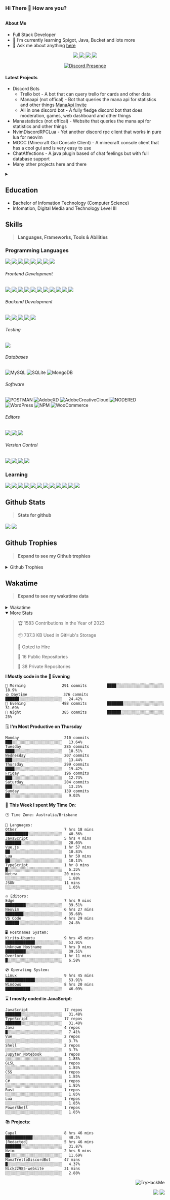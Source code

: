 ### Hi There 👋 How are you?

## <h4>About Me</h4>

- Full Stack Developer
- 🌱 I’m currently learning Spigot, Java, Bucket and lots more
- 💬 Ask me about anything [here](https://github.com/nick22985/nick22985/issues)

<p align="center">
	<a href="https://discordapp.com/users/221602145462386688">
		<img src="https://img.shields.io/badge/Discord-5865F2.svg?&style=for-the-badge&logo=Discord&logoColor=white"/>
	</a>
	<a href="https://www.youtube.com/channel/UChZvyaTJSq0PweGmTpjPjRw">
		<img src="https://img.shields.io/badge/YouTube-FF0000.svg?&style=for-the-badge&logo=YouTube&logoColor=white"/>
	</a>
	<a href="https://twitter.com/nick22985">
		<img src="https://img.shields.io/badge/Twitter-1DA1F2.svg?&style=for-the-badge&logo=Twitter&logoColor=white"/>
	</a>
	<a href="https://www.npmjs.com/~nick22985">
		<img src="https://img.shields.io/badge/npm-CB3837.svg?&style=for-the-badge&logo=NPM&logoColor=white"/>
	</a>
</p>

<p align="center">
	<a href="https://discord.com/users/221602145462386688" target="_blank" rel="nofollow">
		<img src="https://lanyard-profile-readme.vercel.app/api/221602145462386688?hideStatus=true&animated=true&hideDiscrim=true" alt="Discord Presence" align="center">
	</a>
</p>

#### Latest Projects

- Discord Bots
	- Trello bot - A bot that can query trello for cards and other data
	- Manaapi (not offical) - Bot that queries the mana api for statistics and other things [ManaApi Invite](https://discord.com/api/oauth2/authorize?client_id=701852927035310171&permissions=0&scope=bot%20applications.commands)
	- All in one discord bot - A fully fledge discord bot that does moderation, games, web dashboard and other things 
- Manastatistics (not offical) - Website that queries the mana api for statistics and other things
- NvimDiscordRPCLua - Yet another discord rpc client that works in pure lua for neovim 
- MGCC (Minecraft Gui Console Client) - A minecraft console client that has a cool gui and is very easy to use
- ChatAffections - A java plugin based of chat feelings but with full database support
- Many other projects here and there

<details>
	<summary></summary>
<p>Yes the names suck I have yet to come up with some cool names</p>
</details>


<h2>Education</h2>

> #### 
- Bachelor of Infomation Technology (Computer Science)
- Infomation, Digital Media and Technology Level III




<h2>Skills</h2>

> #### Languages, Frameworks, Tools & Abilities

<h3>Programming Languages</h3>
<a href="">
	<img src="https://img.shields.io/badge/JavaScript-323330.svg?&style=flat-square&logo=javascript&logoColor=%23F7DF1E"/>
</a>
<a href="">
	<img src="https://img.shields.io/badge/TYPESCRIPT-%23007ACC.svg?&style=flat-square&logo=typescript&logoColor=white"/>
</a>
<a href="">
	<img src="https://img.shields.io/badge/PYTHON-3776AB.svg?&style=flat-square&logo=python&logoColor=white"/>
</a>
<a href="">
	<img src="https://img.shields.io/badge/C-3776AB.svg?&style=flat-square&logo=C&logoColor=white"/>
</a>
<a href="">
	<img src="https://img.shields.io/badge/C%23-239120.svg?&style=flat-square&logo=C-Sharp&logoColor=white"/>
</a>
<a href="">
	<img src="https://img.shields.io/badge/.Net-512BD4.svg?&style=flat-square&logo=.NET&logoColor=white"/>
</a>
<a href="">
	<img src="https://img.shields.io/badge/JQUERY-0769AD.svg?&style=flat-square&logo=jquery&logoColor=white"/>
</a>	
<a href="">
	<img src="https://img.shields.io/badge/OpenJDK-5585A3?style=flat-square&logo=OpenJDK&logoColor=white"/>
</a>

<h6> Frontend Development </h6>
<a href="">
	<img src="https://img.shields.io/badge/React-61DAFB?style=flat-square&logo=react&logoColor=white"/>
</a>
<a href="">
	<img src="https://img.shields.io/badge/CSS3-%231572B6.svg?&style=flat-square&logo=css3&logoColor=white"/>
</a>
<a href="">
	<img src="https://img.shields.io/badge/HTML5-E34F26.svg?&style=flat-square&logo=html5&logoColor=white"/>
</a>
<a href="">
	<img src="https://img.shields.io/badge/Blazor-512BD4.svg?&style=flat-square&logo=Blazor&logoColor=white"/>
</a>
<a href="">
	<img src="https://img.shields.io/badge/Tailwind-06B6D4.svg?&style=flat-square&logo=tailwindcss&logoColor=white"/>
</a>
<a href="">
	<img src="https://img.shields.io/badge/Vue.js-4FC08D?style=flat-square&logo=Vue.js&logoColor=white"/>
</a>
<a href="">
	<img src="https://img.shields.io/badge/Vuetify-1867C0?style=flat-square&logo=vuetify"/>
</a>
<a href="">
	<img src="https://img.shields.io/badge/Bootstrap-7952B3?style=flat-square&logo=bootstrap&logoColor=white"/>
</a>
<a href="">
	<img src="https://img.shields.io/badge/Nextjs-000000?style=flat-square&logo=next.js&logoColor=white"/>
</a>
<a href="">
	<img src="https://img.shields.io/badge/Electron-47848F?style=flat-square&logo=electron&logoColor=white"/>
</a>
<a href="">
	<img src="https://img.shields.io/badge/Headless UI-47848F?style=flat-square&logo=headlessui&logoColor=white"/>
</a>

<h6> Backend Development </h6>
<a href="">
	<img src="https://img.shields.io/badge/NODEJS-339933.svg?&style=flat-square&logo=node.js&logoColor=white"/>
</a>
<a href="">
	<img src="https://img.shields.io/badge/NGINX-269539.svg?&style=flat-square&logo=nginx&logoColor=white"/>
</a>
<a href="">
	<img src="https://img.shields.io/badge/GRAPHQL-E10098.svg?&style=flat-square&logo=graphql&logoColor=white"/>
</a>
<a href="">
	<img src="https://img.shields.io/badge/express-000000?style=flat-square&logo=express&logoColor=white"/>
</a>
<a href="">
	<img src="https://img.shields.io/badge/NestJs-E0234E?style=flat-square&logo=nestjs&logoColor=white"/>
</a>

<h6>Testing</h6>
<a href="">
	<img src="https://img.shields.io/badge/cypress-17202C?style=flat-square&logo=cypress&logoColor=white"/>
</a>

<h6> Databases </h6>

![MySQL](https://img.shields.io/badge/MySQL-4479A1.svg?&style=flat-square&logo=mysql&logoColor=white)
![SQLite](https://img.shields.io/badge/SQLite-003B57.svg?&style=flat-square&logo=sqlite&logoColor=white)
![MongoDB](https://img.shields.io/badge/MONGODB-47A248.svg?&style=flat-square&logo=mongodb&logoColor=white)

<h6>Software</h6>

![POSTMAN](https://img.shields.io/badge/Postman-FF6C37.svg?&style=flat-square&logo=postman&logoColor=white)
![AdobeXD](https://img.shields.io/badge/Adobe%20XD-FF61F6.svg?&style=flat-square&logo=Adobe-XD&logoColor=black)
![AdobeCreativeCloud](https://img.shields.io/badge/Adobe%20Creative%20Cloud-DA1F26.svg?&style=flat-square&logo=Adobe-Creative-Cloud&logoColor=white)
![NODERED](https://img.shields.io/badge/node%20red-8F0000.svg?&style=flat-square&logo=node-red&logoColor=white)
![WordPress](https://img.shields.io/badge/Wordpress-21759B.svg?&style=flat-square&logo=wordpress&logoColor=white)
![NPM](https://img.shields.io/badge/npm-CB3837.svg?&style=flat-square&logo=npm&logoColor=white)
![WooCommerce](https://img.shields.io/badge/WooCommerce-96588A.svg?&style=flat-square&logo=WooCommerce&logoColor=white)

<h6> Editors </h6>
<a href="">
	<img src="https://img.shields.io/badge/VSCODE-007ACC.svg?&style=flat-square&logo=visual-studio-code"/>
</a>
<a href="">
	<img src="https://img.shields.io/badge/Visual%20Studio-5C2D91.svg?&style=flat-square&logo=visual-studio"/>
</a>
<a href="">
	<img src="https://img.shields.io/badge/INTELLIJ-000000.svg?&style=flat-square&logo=intellij-idea"/>
</a>

<h6>Version Control</h6>
<a href="">
	<img src="https://img.shields.io/badge/GITHUB-%23121011.svg?&style=flat-square&logo=github&logoColor=white"/>
</a>
<a href="">
	<img src="https://img.shields.io/badge/GITLAB-%23181717.svg?&style=flat-square&logo=gitlab&logoColor=white"/>
</a>
<a href="">
	<img src="https://img.shields.io/badge/GIT-%23F05033.svg?&style=flat-square&logo=git&logoColor=white"/>
</a>
<a href="">
	<img src="https://img.shields.io/badge/-BitBucket-darkblue?style=flat-square&logo=bitbucket"/>
</a>

<!-- <br><br><br><br>

![MicrosoftAzure](https://img.shields.io/badge/Microsoft%20Azure-232F7E?style=flat-square&logo=microsoft-azure)
![GoogleCloud](https://img.shields.io/badge/Google%20Cloud-black?style=flat-square&logo=google-cloud)
![DigitalOcean](https://img.shields.io/badge/-Digital%20Ocean-darkblue?style=flat-square&logo=digitalocean)
![Heroku](https://img.shields.io/badge/-Heroku-430098?style=flat-square&logo=heroku)
![RaspberryPi](https://img.shields.io/badge/-Raspberry%20Pi-C51A4A?style=flat-square&logo=Raspberry-Pi)
![LINUX](https://img.shields.io/badge/LINUX-FCC624?style=flat-square-square&logo=linux&logoColor=black) -->


<h3>Learning</h3>
<a href="">
	<img src="https://img.shields.io/badge/GITHUB%20ACTIONS-2088FF.svg?&style=flat-square&logo=github-actions&logoColor=white"/>
</a>	

<a href="">
	<img src="https://img.shields.io/badge/PHP-777BB4.svg?&style=flat-square&logo=php&logoColor=white"/>
</a>		
<a href="">
	<img src="https://img.shields.io/badge/DOCKER-2496ED.svg?&style=flat-square&logo=docker&logoColor=white"/>
</a>		
<a href="">
	<img src="https://img.shields.io/badge/webpack-8DD6F9?style=flat-square&logo=webpack&logoColor=white"/>
</a>
<a href="">
	<img src="https://img.shields.io/badge/redis-DC382D?style=flat-square&logo=redis&logoColor=white"/>
</a>
<a href="">
	<img src="https://img.shields.io/badge/neovim-57A143?style=flat-square&logo=neovim&logoColor=white"/>
</a>
<a href="">
	<img src="https://img.shields.io/badge/Angular-DD0031?style=flat-square&logo=angular&logoColor=white"/>
</a>
<a href="">
	<img src="https://img.shields.io/badge/NGINX-009639?style=flat-square&logo=nginx&logoColor=white"/>
</a>
<a href="">
	<img src="https://img.shields.io/badge/PlanetScale-000000?style=flat-square&logo=planetscale&logoColor=white"/>
</a>
<a href="">
	<img src="https://img.shields.io/badge/PostgreSQL-4169E1?style=flat-square&logo=postgresql&logoColor=white"/>
</a>
<a href="">
	<img src="https://img.shields.io/badge/lua-2C2D72?style=flat-square&logo=lua&logoColor=white"/>
</a>
<a href="">
	<img src="https://img.shields.io/badge/Rust-000000?style=flat-square&logo=rust&logoColor=white"/>
</a>

## Github Stats
> #### Stats for github
<img src="https://github-readme-stats.vercel.app/api?username=nick22985&count_private=true&show_icons=true&theme=github_dark"></img>
<img src="https://streak-stats.demolab.com/?user=Nick22985&theme=dark&hide_border=true"></img>

## Github Trophies
> #### Expand to see my Github trophies 
<details>
  <summary> 
    Github Trophies
  </summary>
  <p>
    <img src="https://github-profile-trophy.vercel.app/?username=nick22985&theme=algolia&column=4">
  </p>
  </details>
  
## Wakatime
> #### Expand to see my wakatime data
<details>
  <summary> 
   Wakatime
  </summary>
  <p>
	<img src="https://wakatime.com/share/@nick22985/e7a14e07-4d82-4eb2-a5eb-1c3cef708fe7.svg" height="400" width="600"></img>
	<img src="https://wakatime.com/share/@nick22985/ed1a7d86-01e3-4cf7-bd62-356413a3e91c.svg" height="400" width="600"></img>
</p>
 </details>

<details open="true">
<summary>More Stats</summary>

<!--START_SECTION:devStats-->
> 🏆 1583 Contributions in the Year of 2023
>
> 📦 737.3 KB Used in GitHub's Storage
>
> 💼 Opted to Hire
>
> 📖 16 Public Repositories
>
> 🔐 38 Private Repositories

**I Mostly code in the 🌆 Evening**
```text
🌅 Morning                291 commits         ████░░░░░░░░░░░░░░░░░░░░░   18.9%
🌞 Daytime                376 commits         ██████░░░░░░░░░░░░░░░░░░░   24.42%
🌆 Evening                488 commits         ███████░░░░░░░░░░░░░░░░░░   31.69%
🌙 Night                  385 commits         ██████░░░░░░░░░░░░░░░░░░░   25%
```
🗓️ **I'm Most Productive on Thursday**
```text
Monday                    210 commits         ███░░░░░░░░░░░░░░░░░░░░░░   13.64%
Tuesday                   285 commits         ████░░░░░░░░░░░░░░░░░░░░░   18.51%
Wednesday                 207 commits         ███░░░░░░░░░░░░░░░░░░░░░░   13.44%
Thursday                  299 commits         ████░░░░░░░░░░░░░░░░░░░░░   19.42%
Friday                    196 commits         ███░░░░░░░░░░░░░░░░░░░░░░   12.73%
Saturday                  204 commits         ███░░░░░░░░░░░░░░░░░░░░░░   13.25%
Sunday                    139 commits         ██░░░░░░░░░░░░░░░░░░░░░░░   9.03%
```
🚀 **This Week I spent My Time On**:
```text
🕒 Time Zone: Australia/Brisbane

💬 Languages:
Other                     7 hrs 18 mins       ██████████░░░░░░░░░░░░░░░   40.36%
JavaScript                5 hrs 4 mins        ███████░░░░░░░░░░░░░░░░░░   28.03%
Vue.js                    1 hr 57 mins        ██░░░░░░░░░░░░░░░░░░░░░░░   10.83%
Lua                       1 hr 50 mins        ██░░░░░░░░░░░░░░░░░░░░░░░   10.13%
TypeScript                1 hr 8 mins         █░░░░░░░░░░░░░░░░░░░░░░░░   6.35%
Netrw                     20 mins             ░░░░░░░░░░░░░░░░░░░░░░░░░   1.88%
JSON                      11 mins             ░░░░░░░░░░░░░░░░░░░░░░░░░   1.05%

🔥 Editors:
Edge                      7 hrs 9 mins        █████████░░░░░░░░░░░░░░░░   39.51%
Neovim                    6 hrs 27 mins       ████████░░░░░░░░░░░░░░░░░   35.68%
VS Code                   4 hrs 29 mins       ██████░░░░░░░░░░░░░░░░░░░   24.8%

🖥️ Hostnames System:
Kirito-Ubuntu             9 hrs 45 mins       █████████████░░░░░░░░░░░░   53.91%
Unknown Hostname          7 hrs 9 mins        █████████░░░░░░░░░░░░░░░░   39.51%
Overlord                  1 hr 11 mins        █░░░░░░░░░░░░░░░░░░░░░░░░   6.58%

💿 Operating System:
Linux                     9 hrs 45 mins       █████████████░░░░░░░░░░░░   53.91%
Windows                   8 hrs 20 mins       ███████████░░░░░░░░░░░░░░   46.09%
```
⌛ **I mostly coded in JavaScript**:
```text
JavaScript                17 repos            ███████░░░░░░░░░░░░░░░░░░   31.48%
TypeScript                17 repos            ███████░░░░░░░░░░░░░░░░░░   31.48%
Java                      4 repos             █░░░░░░░░░░░░░░░░░░░░░░░░   7.41%
Vue                       2 repos             ░░░░░░░░░░░░░░░░░░░░░░░░░   3.7%
Shell                     2 repos             ░░░░░░░░░░░░░░░░░░░░░░░░░   3.7%
Jupyter Notebook          1 repos             ░░░░░░░░░░░░░░░░░░░░░░░░░   1.85%
GLSL                      1 repos             ░░░░░░░░░░░░░░░░░░░░░░░░░   1.85%
CSS                       1 repos             ░░░░░░░░░░░░░░░░░░░░░░░░░   1.85%
C#                        1 repos             ░░░░░░░░░░░░░░░░░░░░░░░░░   1.85%
Rust                      1 repos             ░░░░░░░░░░░░░░░░░░░░░░░░░   1.85%
Lua                       1 repos             ░░░░░░░░░░░░░░░░░░░░░░░░░   1.85%
PowerShell                1 repos             ░░░░░░░░░░░░░░░░░░░░░░░░░   1.85%
```
📚 **Projects**:
```text
Capal                     8 hrs 46 mins       ████████████░░░░░░░░░░░░░   48.5%
[Redacted]                5 hrs 46 mins       ███████░░░░░░░░░░░░░░░░░░   31.87%
Nvim                      2 hrs 6 mins        ██░░░░░░░░░░░░░░░░░░░░░░░   11.69%
ManaTrelloDiscordBot      47 mins             █░░░░░░░░░░░░░░░░░░░░░░░░   4.37%
Nick22985-website         31 mins             ░░░░░░░░░░░░░░░░░░░░░░░░░   2.88%
```
<!--END_SECTION:devStats-->
</details>
<p align="right">
    <img src="https://tryhackme-badges.s3.amazonaws.com/nick22985.png" alt="TryHackMe">
</p>
<p align="right">
    <img src="https://www.codewars.com/users/nick22985/badges/micro"/>
    <img src="https://wakatime.com/badge/user/06ef56ec-e763-432c-a1cc-83e10de5b5a3.svg"/>
</p>
